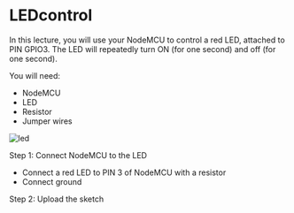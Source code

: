 # LEDcontrol

In this lecture, you will use your NodeMCU to control a red LED, attached to PIN GPIO3.  The LED will repeatedly turn ON (for one second) and off (for one second).

You will need:
- NodeMCU
- LED
- Resistor
- Jumper wires

![led](https://user-images.githubusercontent.com/11530521/50457853-57d51100-0991-11e9-9a61-c9a9561ba1a9.png)

Step 1: Connect NodeMCU to the LED
* Connect a red LED to PIN 3 of NodeMCU with a resistor
* Connect ground

Step 2: Upload the sketch
